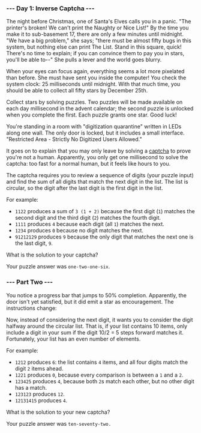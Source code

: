 ### --- Day 1: Inverse Captcha ---

The night before Christmas, one of Santa's Elves calls you in a panic. "The printer's broken! We can't print the Naughty or Nice List!" By the time you make it to sub-basement 17, there are only a few minutes until midnight. "We have a big problem," she says; "there must be almost fifty bugs in this system, but nothing else can print The List. Stand in this square, quick! There's no time to explain; if you can convince them to pay you in stars, you'll be able to--" She pulls a lever and the world goes blurry.

When your eyes can focus again, everything seems a lot more pixelated than before. She must have sent you inside the computer! You check the system clock: 25 milliseconds until midnight. With that much time, you should be able to collect all fifty stars by December 25th.

Collect stars by solving puzzles. Two puzzles will be made available on each day millisecond in the advent calendar; the second puzzle is unlocked when you complete the first. Each puzzle grants one star. Good luck!

You're standing in a room with "digitization quarantine" written in LEDs along one wall. The only door is locked, but it includes a small interface. "Restricted Area - Strictly No Digitized Users Allowed."

It goes on to explain that you may only leave by solving a [captcha](https://en.wikipedia.org/wiki/CAPTCHA) to prove you're not a human. Apparently, you only get one millisecond to solve the captcha: too fast for a normal human, but it feels like hours to you.

The captcha requires you to review a sequence of digits (your puzzle input) and find the sum of all digits that match the next digit in the list. The list is circular, so the digit after the last digit is the first digit in the list.

For example:

- ```1122``` produces a sum of ```3 (1 + 2)``` because the first digit (```1```) matches the second digit and the third digit (```2```) matches the fourth digit.
- ```1111``` produces ```4``` because each digit (all ```1```) matches the next.
- ```1234``` produces ```0``` because no digit matches the next.
- ```91212129``` produces ```9``` because the only digit that matches the next one is the last digit, ```9```.

What is the solution to your captcha?

Your puzzle answer was ```one-two-one-six```.

### --- Part Two ---

You notice a progress bar that jumps to 50% completion. Apparently, the door isn't yet satisfied, but it did emit a star as encouragement. The instructions change:

Now, instead of considering the next digit, it wants you to consider the digit halfway around the circular list. That is, if your list contains 10 items, only include a digit in your sum if the digit 10/2 = 5 steps forward matches it. Fortunately, your list has an even number of elements.

For example:

- ```1212``` produces ```6```: the list contains ```4``` items, and all four digits match the digit ```2``` items ahead.
- ```1221``` produces ```0```, because every comparison is between a ```1``` and a ```2```.
- ```123425``` produces ```4```, because both ```2```s match each other, but no other digit has a match.
- ```123123``` produces ```12```.
- ```12131415``` produces ```4```.

What is the solution to your new captcha?

Your puzzle answer was ```ten-seventy-two.```
